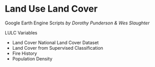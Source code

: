 # Land Use Land Cover
Google Earth Engine Scripts
*by Dorothy Punderson & Wes Slaughter*

LULC Variables
  * Land Cover National Land Cover Dataset
  * Land Cover from Supervised Classification
  * Fire History
  * Population Density
